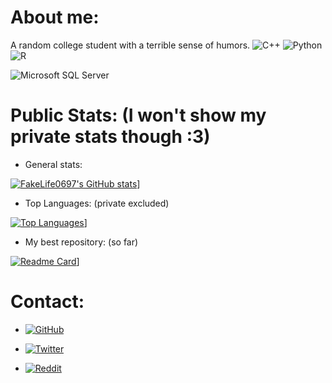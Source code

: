 # About me:
A random college student with a terrible sense of humors.
![C++](https://img.shields.io/badge/C%2B%2B-00599C?style=for-the-badge&logo=c%2B%2B&logoColor=white)
![Python](https://img.shields.io/badge/Python-3776AB?style=for-the-badge&logo=python&logoColor=white)
![R](https://img.shields.io/badge/R-276DC3?style=for-the-badge&logo=r&logoColor=white)

![Microsoft SQL Server](https://img.shields.io/badge/Microsoft_SQL_Server-CC2927?style=for-the-badge&logo=microsoft-sql-server&logoColor=white)

# Public Stats: (I won't show my private stats though :3)

- General stats:

[![FakeLife0697's GitHub stats](https://github-readme-stats.vercel.app/api?username=FakeLife0697&show_icons=true&theme=dark#gh-dark-mode-only)](https://github.com/anuraghazra/github-readme-stats)]


- Top Languages: (private excluded)

[![Top Languages](https://github-readme-stats.vercel.app/api/top-langs/?username=FakeLife0697&size_weight=0.5&count_weight=0.5&hide=html,css&layout=pie)](https://github.com/anuraghazra/github-readme-stats)]

- My best repository: (so far)

[![Readme Card](https://github-readme-stats.vercel.app/api/pin/?username=FakeLife0697&repo=HiddenBot-py&show_owner=true)](https://github.com/anuraghazra/github-readme-stats)]


# Contact:
- [![GitHub](https://img.shields.io/badge/GitHub-100000?style=for-the-badge&logo=github&logoColor=white)](https://github.com/FakeLife0697)

- [![Twitter](https://img.shields.io/badge/Twitter-1DA1F2?style=for-the-badge&logo=twitter&logoColor=white)](https://twitter.com/FakeLife0697)

- [![Reddit](https://aleen42.github.io/badges/src/reddit.svg)](https://www.reddit.com/user/FakeLife0697)

<!--
**FakeLife0697/FakeLife0697** is a ✨ _special_ ✨ repository because its `README.md` (this file) appears on your GitHub profile.

Here are some ideas to get you started:

- 🔭 I’m currently working on ...
- 🌱 I’m currently learning ...
- 👯 I’m looking to collaborate on ...
- 🤔 I’m looking for help with ...
- 💬 Ask me about ...
- 📫 How to reach me: ...
- 😄 Pronouns: ...
- ⚡ Fun fact: ...

- [![]()]()
- [![Discord](https://img.shields.io/badge/Discord-7289DA?style=for-the-badge&logo=discord&logoColor=white)]()

- [![LinkedIn](https://img.shields.io/badge/LinkedIn-0077B5?style=for-the-badge&logo=linkedin&logoColor=white)]()

- [![Facebook](https://img.shields.io/badge/Facebook-1877F2?style=for-the-badge&logo=facebook&logoColor=white)]()
-->
